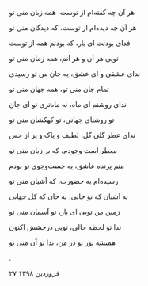 <!-- 
.. title: درخشش اکنون
.. slug: derakhsheshe-aknoon
.. date: 2019-07-12 20:12:01 UTC
.. tags: غزل
.. category: 
.. link: 
.. description: 
.. type: text
-->

هر آن چه گفته‌ام از توست، همه زبان منی تو

هر آن چه دیده‌ام از توست، که دیدگان منی تو

فدای بودنت ای یار، که بودنم همه از توست

تویی هر آن و هر آنم، همه زمان منی تو

ندای عشقی و ای عشق، به جان من تو رسیدی

تمام جان منی تو، همه جهان منی تو

ندای روشنم ای ماه، نه ماه‌تری تو ای جان

تو روشنای جهانی، تو کهکشان منی تو

ندای عطر گلی گل، لطیف و پاک و پر از حس

معطر است وجودم، که بر زبان منی تو

منم پرنده عاشق، به جست‌وجوی تو بودم

رسیده‌ام به حضورت، که آشیان منی تو

نه آشیان که تو جانی، نه جان که کل جهانی

زمین من تویی ای یار، تو آسمان منی تو

ندا تو لحظه حالی، تویی درخشش اکنون

همیشه نور تو در من، ندا تو آن منی تو


.


۲۷ فروردین ۱۳۹۸